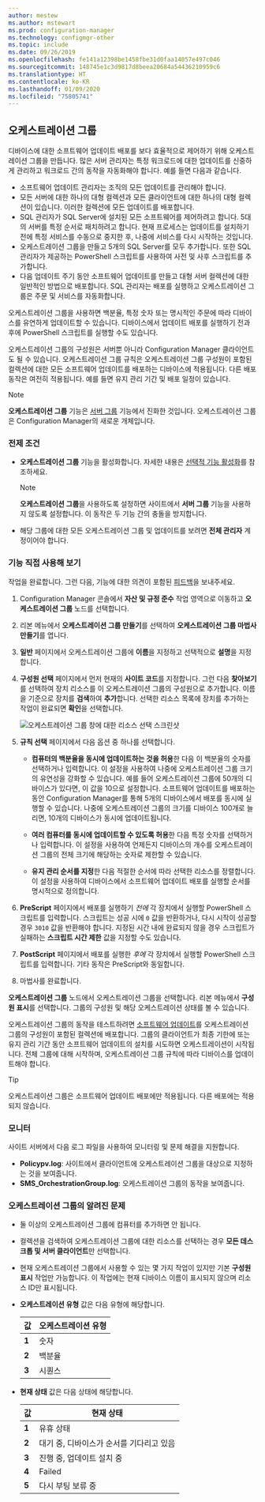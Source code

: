 ```yaml
---
author: mestew
ms.author: mstewart
ms.prod: configuration-manager
ms.technology: configmgr-other
ms.topic: include
ms.date: 09/26/2019
ms.openlocfilehash: fe141a12398be1458fbe31d0faa14057e497c046
ms.sourcegitcommit: 148745e1c3d9817d8beea20684a54436210959c6
ms.translationtype: HT
ms.contentlocale: ko-KR
ms.lasthandoff: 01/09/2020
ms.locfileid: "75805741"
---
```

## <a name="bkmk_OGs"></a> 오케스트레이션 그룹

<!--3098816-->

디바이스에 대한 소프트웨어 업데이트 배포를 보다 효율적으로 제어하기 위해 오케스트레이션 그룹을 만듭니다. 많은 서버 관리자는 특정 워크로드에 대한 업데이트를 신중하게 관리하고 워크로드 간의 동작을 자동화해야 합니다. 예를 들면 다음과 같습니다.

- 소프트웨어 업데이트 관리자는 조직의 모든 업데이트를 관리해야 합니다.
- 모든 서버에 대한 하나의 대형 컬렉션과 모든 클라이언트에 대한 하나의 대형 컬렉션이 있습니다. 이러한 컬렉션에 모든 업데이트를 배포합니다.
- SQL 관리자가 SQL Server에 설치된 모든 소프트웨어를 제어하려고 합니다. 5대의 서버를 특정 순서로 패치하려고 합니다. 현재 프로세스는 업데이트를 설치하기 전에 특정 서비스를 수동으로 중지한 후, 나중에 서비스를 다시 시작하는 것입니다.
- 오케스트레이션 그룹을 만들고 5개의 SQL Server를 모두 추가합니다. 또한 SQL 관리자가 제공하는 PowerShell 스크립트를 사용하여 사전 및 사후 스크립트를 추가합니다.
- 다음 업데이트 주기 동안 소프트웨어 업데이트를 만들고 대형 서버 컬렉션에 대한 일반적인 방법으로 배포합니다. SQL 관리자는 배포를 실행하고 오케스트레이션 그룹은 주문 및 서비스를 자동화합니다.

오케스트레이션 그룹을 사용하면 백분율, 특정 숫자 또는 명시적인 주문에 따라 디바이스를 유연하게 업데이트할 수 있습니다. 디바이스에서 업데이트 배포를 실행하기 전과 후에 PowerShell 스크립트를 실행할 수도 있습니다.

오케스트레이션 그룹의 구성원은 서버뿐 아니라 Configuration Manager 클라이언트도 될 수 있습니다. 오케스트레이션 그룹 규칙은 오케스트레이션 그룹 구성원이 포함된 컬렉션에 대한 모든 소프트웨어 업데이트를 배포하는 디바이스에 적용됩니다. 다른 배포 동작은 여전히 적용됩니다. 예를 들면 유지 관리 기간 및 배포 일정이 있습니다.

> [!NOTE]
> **오케스트레이션 그룹** 기능은 [서버 그룹](/sccm/sum/deploy-use/service-a-server-group) 기능에서 진화한 것입니다. 오케스트레이션 그룹은 Configuration Manager의 새로운 개체입니다.

### <a name="prerequisites"></a>전제 조건

- **오케스트레이션 그룹** 기능을 활성화합니다. 자세한 내용은 [선택적 기능 활성화](/sccm/core/servers/manage/install-in-console-updates#bkmk_options)를 참조하세요.

    > [!NOTE]
    > **오케스트레이션 그룹**을 사용하도록 설정하면 사이트에서 **서버 그룹** 기능을 사용하지 않도록 설정합니다. 이 동작은 두 기능 간의 충돌을 방지합니다.

- 해당 그룹에 대한 모든 오케스트레이션 그룹 및 업데이트를 보려면 **전체 관리자** 계정이어야 합니다.

### <a name="try-it-out"></a>기능 직접 사용해 보기

작업을 완료합니다. 그런 다음, 기능에 대한 의견이 포함된 [피드백](/sccm/core/understand/find-help#product-feedback)을 보내주세요.

1. Configuration Manager 콘솔에서 **자산 및 규정 준수** 작업 영역으로 이동하고 **오케스트레이션 그룹** 노드를 선택합니다.

1. 리본 메뉴에서 **오케스트레이션 그룹 만들기**를 선택하여 **오케스트레이션 그룹 마법사 만들기**를 엽니다.

1. **일반** 페이지에서 오케스트레이션 그룹에 **이름**을 지정하고 선택적으로 **설명**을 지정합니다.

1. **구성원 선택** 페이지에서 먼저 현재의 **사이트 코드**를 지정합니다. 그런 다음 **찾아보기**를 선택하여 장치 리소스를 이 오케스트레이션 그룹의 구성원으로 추가합니다. 이름을 기준으로 장치를 **검색**하여 **추가**합니다. 선택한 리소스 목록에 장치를 추가하는 작업이 완료되면 **확인**을 선택합니다.

    ![오케스트레이션 그룹 창에 대한 리소스 선택 스크린샷](../../media/3098816-select-resources.png)

1. **규칙 선택** 페이지에서 다음 옵션 중 하나를 선택합니다.

   - **컴퓨터의 백분율을 동시에 업데이트하는 것을 허용**한 다음 이 백분율의 숫자를 선택하거나 입력합니다. 이 설정을 사용하여 나중에 오케스트레이션 그룹 크기의 유연성을 강화할 수 있습니다. 예를 들어 오케스트레이션 그룹에 50개의 디바이스가 있다면, 이 값을 10으로 설정합니다. 소프트웨어 업데이트를 배포하는 동안 Configuration Manager를 통해 5개의 디바이스에서 배포를 동시에 실행할 수 있습니다. 나중에 오케스트레이션 그룹의 크기를 디바이스 100개로 늘리면, 10개의 디바이스가 동시에 업데이트됩니다.

   - **여러 컴퓨터를 동시에 업데이트할 수 있도록 허용**한 다음 특정 숫자를 선택하거나 입력합니다. 이 설정을 사용하여 언제든지 디바이스의 개수를 오케스트레이션 그룹의 전체 크기에 해당하는 숫자로 제한할 수 있습니다.

   - **유지 관리 순서를 지정**한 다음 적절한 순서에 따라 선택한 리소스를 정렬합니다. 이 설정을 사용하여 디바이스에서 소프트웨어 업데이트 배포를 실행할 순서를 명시적으로 정의합니다.

1. **PreScript** 페이지에서 배포를 실행하기 *전에* 각 장치에서 실행할 PowerShell 스크립트를 입력합니다. 스크립트는 성공 시에 `0` 값을 반환하거나, 다시 시작이 성공할 경우 `3010` 값을 반환해야 합니다. 지정된 시간 내에 완료되지 않을 경우 스크립트가 실패하는 **스크립트 시간 제한** 값을 지정할 수도 있습니다.

1. **PostScript** 페이지에서 배포를 실행한 *후에* 각 장치에서 실행할 PowerShell 스크립트를 입력합니다. 기타 동작은 PreScript와 동일합니다.

1. 마법사를 완료합니다.

**오케스트레이션 그룹** 노드에서 오케스트레이션 그룹을 선택합니다. 리본 메뉴에서 **구성원 표시**를 선택합니다. 그룹의 구성원 및 해당 오케스트레이션 상태를 볼 수 있습니다.

오케스트레이션 그룹의 동작을 테스트하려면 [소프트웨어 업데이트](/sccm/sum/deploy-use/deploy-software-updates)를 오케스트레이션 그룹의 구성원이 포함된 컬렉션에 배포합니다. 그룹의 클라이언트가 최종 기한에 또는 유지 관리 기간 동안 소프트웨어 업데이트의 설치를 시도하면 오케스트레이션이 시작됩니다. 전체 그룹에 대해 시작하며, 오케스트레이션 그룹 규칙에 따라 디바이스를 업데이트해야 합니다.

> [!TIP]
> 오케스트레이션 그룹은 소프트웨어 업데이트 배포에만 적용됩니다. 다른 배포에는 적용되지 않습니다.

### <a name="monitor"></a>모니터

사이트 서버에서 다음 로그 파일을 사용하여 모니터링 및 문제 해결을 지원합니다.

- **Policypv.log**: 사이트에서 클라이언트에 오케스트레이션 그룹을 대상으로 지정하는 것을 보여줍니다.
- **SMS_OrchestrationGroup.log**: 오케스트레이션 그룹의 동작을 보여줍니다.

### <a name="orchestration-group-known-issues"></a>오케스트레이션 그룹의 알려진 문제

- 둘 이상의 오케스트레이션 그룹에 컴퓨터를 추가하면 안 됩니다.

- 컬렉션을 검색하여 오케스트레이션 그룹에 대한 리소스를 선택하는 경우 **모든 데스크톱 및 서버 클라이언트**만 선택합니다.

- 현재 오케스트레이션 그룹에서 사용할 수 있는 몇 가지 작업이 있지만 기본 **구성원 표시** 작업만 가능합니다. 이 작업에는 현재 디바이스 이름이 표시되지 않으며 리소스 ID만 표시됩니다.

- **오케스트레이션 유형** 값은 다음 유형에 해당합니다.

    | 값 | 오케스트레이션 유형 |
    |-------|---------|
    |**1**|숫자|
    |**2**|백분율|
    |**3**|시퀀스|

- **현재 상태** 값은 다음 상태에 해당합니다.

    | 값 | 현재 상태 |
    |-------|---------|
    |**1**|유휴 상태|
    |**2**|대기 중, 디바이스가 순서를 기다리고 있음|
    |**3**|진행 중, 업데이트 설치 중|
    |**4**|Failed|
    |**5**|다시 부팅 보류 중|
